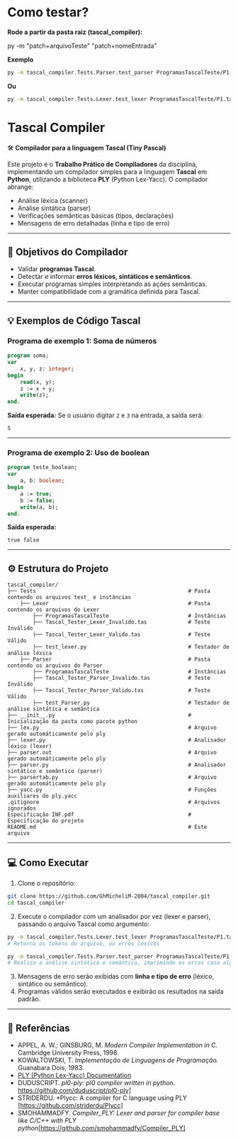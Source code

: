 
# Como testar?

**Rode a partir da pasta raiz (tascal_compiler):**

py -m "patch+arquivoTeste" "patch+nomeEntrada"

**Exemplo**

```bash
py -m tascal_compiler.Tests.Parser.test_parser ProgramasTascalTeste/P1.tascal
```

**Ou**

```bash
py -m tascal_compiler.Tests.Lexer.test_lexer ProgramasTascalTeste/P1.tascal
```


# Tascal Compiler

🛠️ **Compilador para a linguagem Tascal (Tiny Pascal)**

Este projeto é o **Trabalho Prático de Compiladores** da disciplina, implementando um compilador simples para a linguagem **Tascal** em **Python**, utilizando a biblioteca **PLY** (Python Lex-Yacc). O compilador abrange:

* Análise léxica (scanner)
* Análise sintática (parser)
* Verificações semânticas básicas (tipos, declarações)
* Mensagens de erro detalhadas (linha e tipo de erro)

---

## 🎯 Objetivos do Compilador

* Validar **programas Tascal**.
* Detectar e informar **erros léxicos, sintáticos e semânticos**.
* Executar programas simples interpretando as ações semânticas.
* Manter compatibilidade com a gramática definida para Tascal.

---

## 💡 Exemplos de Código Tascal

### Programa de exemplo 1: Soma de números

```pascal
program soma;
var
    x, y, z: integer;
begin
    read(x, y);
    z := x + y;
    write(z);
end.
```

**Saída esperada:**
Se o usuário digitar `2` e `3` na entrada, a saída será:

```
5
```

---

### Programa de exemplo 2: Uso de boolean

```pascal
program teste_boolean;
var
    a, b: boolean;
begin
    a := true;
    b := false;
    write(a, b);
end.
```

**Saída esperada:**

```
true false
```

---

## ⚙️ Estrutura do Projeto

```
tascal_compiler/
├── Tests                                                # Pasta contendo os arquivos test_ e instâncias
    ├── Lexer                                            # Pasta contendo os arquivos do Lexer
        ├── ProgramasTascalTeste                         # Instâncias
        ├── Tascal_Tester_Lexer_Invalido.tas             # Teste Inválido
        ├── Tascal_Tester_Lexer_Valido.tas               # Teste Válido
        ├── test_lexer.py                                # Testador de análise léxica
    ├── Parser                                           # Pasta contendo os arquivos do Parser
        ├── ProgramasTascalTeste                         # Instâncias
        ├── Tascal_Tester_Parser_Invalido.tas            # Teste Inválido
        ├── Tascal_Tester_Parser_Valido.tas              # Teste Válido
        ├── test_Parser.py                               # Testador de análise sintática e semântica
├── __init__.py                                          # Inicialização da pasta como pacote python
├── lex.py                                               # Arquivo gerado automáticamente pelo ply
├── lexer.py                                             # Analisador léxico (lexer)
├── parser.out                                           # Arquivo gerado automáticamente pelo ply
├── parser.py                                            # Analisador sintático e semântico (parser)
├── parsertab.py                                         # Arquivo gerado automáticamente pelo ply
├── yacc.py                                              # Funções auxiliares do ply.yacc
.gitignore                                               # Arquivos ignorados
Especificação INF.pdf                                    # Especificação do projeto
README.md                                                # Este arquivo
```

---

## 💻 Como Executar

1. Clone o repositório:

```bash
git clone https://github.com/GhMicheliM-2004/tascal_compiler.git
cd tascal_compiler
```

2. Execute o compilador com um analisador por vez (lexer e parser), passando o arquivo Tascal como argumento:

```bash
py -m tascal_compiler.Tests.Lexer.test_lexer ProgramasTascalTeste/P1.tascal
# Retorna os tokens do arquivo, ou erros léxicos
```
```bash
py -m tascal_compiler.Tests.Parser.test_parser ProgramasTascalTeste/P1.tascal
# Realiza a análise sintática e semântica, imprimindo os erros caso algum seja obtido
```

3. Mensagens de erro serão exibidas com **linha e tipo de erro** (léxico, sintático ou semântico).
4. Programas válidos serão executados e exibirão os resultados na saída padrão.

---

## 📄 Referências

* APPEL, A. W.; GINSBURG, M. *Modern Compiler Implementation in C.* Cambridge University Press, 1998.
* KOWALTOWSKI, T. *Implementação de Linguagens de Programação.* Guanabara Dois, 1983.
* [PLY (Python Lex-Yacc) Documentation](https://ply.readthedocs.io/en/latest/index.html)
* DUDUSCRIPT. *pl0-ply: pl0 compiler written in python*. https://github.com/duduscript/pl0-ply]
* STRIDERDU. *Plycc: A compiler for C language using PLY [https://github.com/striderdu/Plycc]
* SMOHAMMADFY. *Compiler_PLY: Lexer and parser for compiler base like C/C++ with PLY python*[https://github.com/smohammadfy/Compiler_PLY]
